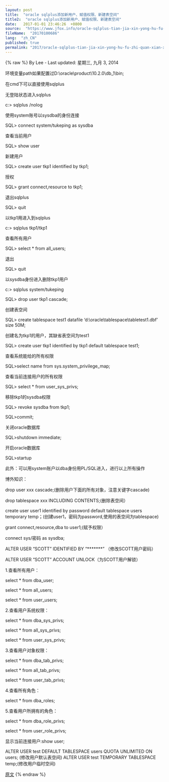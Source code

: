 ```yaml
---
layout: post
title:  "oracle sqlplus添加新用户、赋值权限、新建表空间"
title2:  "oracle sqlplus添加新用户、赋值权限、新建表空间"
date:   2017-01-01 23:46:26  +0800
source:  "https://www.jfox.info/oracle-sqlplus-tian-jia-xin-yong-hu-fu-zhi-quan-xian-xin-jian-biao-kong-jian.html"
fileName:  "20170100686"
lang:  "zh_CN"
published: true
permalink: "2017/oracle-sqlplus-tian-jia-xin-yong-hu-fu-zhi-quan-xian-xin-jian-biao-kong-jian.html"
---
```

{% raw %}
By Lee - Last updated: 星期三, 九月 3, 2014

环境变量path如果配置过D:\oracle\product\10.2.0\db_1\bin;

在cmd下可以直接使用sqlplus

无登陆状态进入sqlplus

c:\>  sqlplus /nolog

使用system账号以sysdba的身份连接

SQL>  connect system/tukeping as sysdba

查看当前用户

SQL>  show user

新建用户

SQL>  create user tkp1 identified by tkp1;

授权

SQL>  grant connect,resource to tkp1;

退出sqlplus

SQL>  quit

以tkp1用进入到sqlplus

c:\>  sqlplus tkp1/tkp1

查看所有用户

SQL> select * from all_users;

退出

SQL>  quit

以sysdba身份进入删除tkp1用户

c:\> sqlplus system/tukeping

SQL> drop user tkp1 cascade;

创建表空间

SQL> create tablespace test1 datafile ‘d:\oracle\tablespace\tabletest1.dbf’ size 50M;

创建名为tkp1的用户，其缺省表空间为test1

SQL> create user tkp1 identified by tkp1 default tablespace test1;

查看系统能给的所有权限

SQL>select name from sys.system_privilege_map;

查看当前连接用户的所有权限

SQL> select * from user_sys_privs;

移除tkp1的sysdba权限

SQL> revoke sysdba from tkp1;

SQL>commit;

关闭oracle数据库

SQL>shutdown immediate;

开启oracle数据库

SQL>startup

此外：可以用system账户以dba身份用PL/SQL进入，进行以上所有操作

博外知识：

drop user xxx cascade;(删除用户下面的所有对象，注意关键字cascade)

drop tablespace xxx INCLUDING CONTENTS;(删除表空间）

create user user1 identified by password default tablespace users temporary temp；(创建user1，密码为password,使用的表空间为tablespace)

grant connect,resource,dba to user1;(赋予权限）

connect sys/密码 as sysdba; 

ALTER USER “SCOTT” IDENTIFIED BY “*******” （修改SCOTT用户密码）

ALTER USER “SCOTT” ACCOUNT UNLOCK（为SCOTT用户解锁）

1.查看所有用户： 

select * from dba_user; 

select * from all_users; 

select * from user_users;

2.查看用户系统权限： 

select * from dba_sys_privs; 

select * from all_sys_privs; 

select * from user_sys_privs;

3.查看用户对象权限： 

select * from dba_tab_privs; 

select * from all_tab_privs; 

select * from user_tab_privs;

4.查看所有角色： 

select * from dba_roles;

5.查看用户所拥有的角色： 

select * from dba_role_privs; 

select * from user_role_privs; 

显示当前连接用户:show user;

ALTER   USER   test   DEFAULT   TABLESPACE   users   QUOTA   UNLIMITED   ON   users; (修改用户默认表空间)
ALTER   USER   test   TEMPORARY   TABLESPACE   temp;(修改用户临时空间)

[原文](https://www.jfox.info/go.php?url=http://www.jfox.info/url.php?_v=v4&amp;_src=&amp;isencode=1&amp;content=dGltZT0xNDA5NzE3MzYxNDEyJnVybD1odHRwJTNBJTJGJTJGZ2Vla2FueXdoZXJlLmJsb2cuMTYzLmNvbSUyRmJsb2clMkZzdGF0aWMlMkYxODk5MjAzNzMyMDExNjE4MjIzMTY3MjElMkY=)
{% endraw %}